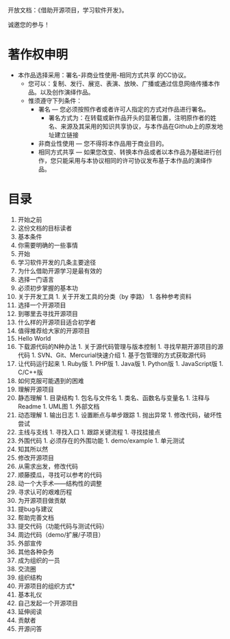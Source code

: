 开放文档：《借助开源项目，学习软件开发》。

诚邀您的参与！

# 著作权申明

* 本作品选择采用：署名-非商业性使用-相同方式共享 的CC协议。
  * 您可以：复制、发行、展览、表演、放映、广播或通过信息网络传播本作品。以及创作演绎作品。
  * 惟须遵守下列条件：
    * 署名 — 您必须按照作者或者许可人指定的方式对作品进行署名。
      * 署名方式为：在转载或新作品开头的显著位置，注明原作者的姓名、来源及其采用的知识共享协议，与本作品在Github上的原发地址建立链接
    * 非商业性使用 — 您不得将本作品用于商业目的。
    * 相同方式共享 — 如果您改变、转换本作品或者以本作品为基础进行创作，您只能采用与本协议相同的许可协议发布基于本作品的演绎作品。

# 目录

1. 开始之前
  1. 这份文档的目标读者
  1. 基本条件
  1. 你需要明确的一些事情
1. 开始
  1. 学习软件开发的几条主要途径
  1. 为什么借助开源学习是最有效的
  1. 选择一门语言
  1. 必须初步掌握的基本功
  1. 关于开发工具
    1. 关于开发工具的分类（by 李路）
    1. 各种参考资料
1. 选择一个开源项目
  1. 到哪里去寻找开源项目
  1. 什么样的开源项目适合初学者
  1. 值得推荐给大家的开源项目
1. Hello World
  1. 下载源代码的N种办法
    1. 关于源代码管理与版本控制
    1. 寻找早期开源项目的源代码
    1. SVN、Git、Mercurial快速介绍
    1. 基于包管理的方式获取源代码
  1. 让代码运行起来
    1. Ruby版
    1. PHP版
    1. Java版
    1. Python版
    1. JavaScript版
    1. C/C++版
  1. 如何克服可能遇到的困难
1. 理解开源项目
  1. 静态理解
    1. 目录结构
    1. 包名与文件名
    1. 类名、函数名与变量名
    1. 注释与Readme
    1. UML图
    1. 外部文档
  1. 动态理解
    1. 输出日志
    1. 设置断点与单步跟踪
    1. 抛出异常
    1. 修改代码，破坏性尝试
  1. 主线与支线
    1. 寻找入口
    1. 跟踪关键流程
    1. 寻找挂接点
  1. 外围代码
    1. 必须存在的外围功能
    1. demo/example
    1. 单元测试
  1. 知其所以然
1. 修改开源项目
  1. 从需求出发，修改代码
  1. 顺藤摸瓜，寻找可以参考的代码
  1. 动一个大手术——结构性的调整
  1. 寻求认可的艰难历程
1. 为开源项目做贡献
  1. 提bug与建议
  1. 帮助完善文档
  1. 提交代码（功能代码与测试代码）
  1. 周边代码（demo/扩展/子项目）
  1. 外部宣传
  1. 其他各种杂务
1. 成为组织的一员
  1. 交流圈
  1. 组织结构
  1. 开源项目的组织方式*
  1. 基本礼仪
1. 自己发起一个开源项目
1. 延伸阅读
1. 贡献者
1. 开源问答
